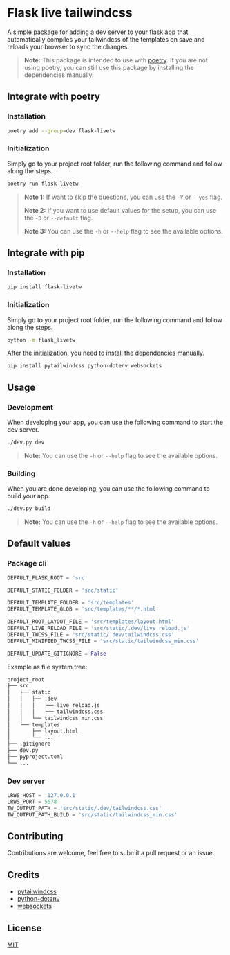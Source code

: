 # Flask live tailwindcss

A simple package for adding a dev server to your flask app that automatically compiles your tailwindcss of the templates on save and reloads your browser to sync the changes.

> **Note:** This package is intended to use with [poetry](https://python-poetry.org/). If you are not using poetry, you can still use this package by installing the dependencies manually.


## Integrate with poetry

### Installation

```bash
poetry add --group=dev flask-livetw
```

### Initialization

Simply go to your project root folder, run the following command and follow along the steps.

```bash
poetry run flask-livetw
```

> **Note 1:** If want to skip the questions, you can use the `-Y` or `--yes` flag.
>
> **Note 2:** If you want to use default values for the setup, you can use the `-D` or `--default` flag.
>
> **Note 3:** You can use the `-h` or `--help` flag to see the available options.

## Integrate with pip

### Installation

```bash
pip install flask-livetw
```

### Initialization

Simply go to your project root folder, run the following command and follow along the steps.

```bash
python -m flask_livetw
```

After the initialization, you need to install the dependencies manually.

```bash
pip install pytailwindcss python-dotenv websockets
```



## Usage

### Development

When developing your app, you can use the following command to start the dev server.

```bash
./dev.py dev
```

> **Note:** You can use the `-h` or `--help` flag to see the available options.

### Building

When you are done developing, you can use the following command to build your app.

```bash
./dev.py build
```

> **Note:** You can use the `-h` or `--help` flag to see the available options.


## Default values

### Package cli

```py
DEFAULT_FLASK_ROOT = 'src'

DEFAULT_STATIC_FOLDER = 'src/static'

DEFAULT_TEMPLATE_FOLDER = 'src/templates'
DEFAULT_TEMPLATE_GLOB = 'src/templates/**/*.html'

DEFAULT_ROOT_LAYOUT_FILE = 'src/templates/layout.html'
DEFAULT_LIVE_RELOAD_FILE = 'src/static/.dev/live_reload.js'
DEFAULT_TWCSS_FILE = 'src/static/.dev/tailwindcss.css'
DEFAULT_MINIFIED_TWCSS_FILE = 'src/static/tailwindcss_min.css'

DEFAULT_UPDATE_GITIGNORE = False
```

Example as file system tree:

```txt
project_root
├── src
│   ├── static
│   │   ├── .dev
│   │   │   ├── live_reload.js
│   │   │   └── tailwindcss.css
│   │   └── tailwindcss_min.css
│   └── templates
│       ├── layout.html
│       └── ...
├── .gitignore
├── dev.py
├── pyproject.toml
└── ...
```

### Dev server

```py
LRWS_HOST = '127.0.0.1'
LRWS_PORT = 5678
TW_OUTPUT_PATH = 'src/static/.dev/tailwindcss.css'
TW_OUTPUT_PATH_BUILD = 'src/static/tailwindcss_min.css'
```

## Contributing

Contributions are welcome, feel free to submit a pull request or an issue.

## Credits

- [pytailwindcss](https://github.com/timonweb/pytailwindcss)
- [python-dotenv](https://github.com/theskumar/python-dotenv)
- [websockets](https://github.com/python-websockets/websockets)

## License

[MIT](./LICENSE)
